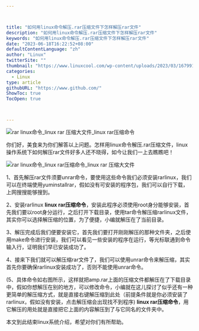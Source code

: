 ```yaml
---



title: "如何用linux命令解压.rar压缩文件下怎样解压rar文件"
description: "如何用linux命令解压.rar压缩文件下怎样解压rar文件"
keywords: "如何用linux命令解压.rar压缩文件下怎样解压rar文件"
date: "2023-06-18T16:22:52+08:00"
defaultContentLanguage: "zh"
author: "Linux"
twitterSite: ""
thumbnail: "https://www.linuxcool.com/wp-content/uploads/2023/03/1679918765380_0.jpg"
categories:
  - Linux
type: article
githubURL: "https://www.github.com/"
ShowToc: true
TocOpen: true



---
```


![rar linux命令_linux rar 压缩大文件_linux rar压缩命令](https://www.linuxcool.com/wp-content/uploads/2023/03/1679918765380_0.jpg)

你们好，美食来为你们解答以上问题。怎样用linux命令解压.rar压缩文件，linux操作系统下如何解压rar文件好多人还不晓得，如今让我们一上去瞧瞧吧！

![rar linux命令_linux rar压缩命令_linux rar 压缩大文件](https://www.linuxcool.com/wp-content/uploads/2023/03/1679918765380_1.png)

1、首先解压rar文件须要unrar命令，要使用这些命令我们必须安装rarlinux，我们可以在终端使用yuminstallrar，假如没有可安装的程序包，我们可以自行下载，上网搜搜能够搜到。

2、安装rarlinux **linux rar压缩命令**，安装此程序必须使用root身分能够安装，首先我们要以root身分运行，之后打开下载目录，使用tar命令解压缩rarlinux文件，其实你可以选择解压缩的位置，为了便捷，小编就解压在了当前目录。

3、解压完成后我们便要安装它，首先我们要打开刚刚解压的那种文件夹，之后使用make命令进行安装，我们可以看见一些安装的程序在运行，等光标联通到命令输入行，证明我们早已安装成功了。

4、接来下我们就可以解压缩rar文件了，我们可以使用unrar命令来解压缩，其实首先你要确保rarlinux安装成功了，否则不能使用unrar命令。

(5、具体命令如右图所示，这样就把amp.rar上面的压缩文件都解压在了下载目录中，假如你想解压在别的地方，可以修改命令，小编就在这儿探讨了似乎还有一种更简单的解压缩方式，就是直接右键解压缩到此处（前提条件就是你必须安装了rarlinux，假如没有安装，点击解压缩会出现找不到程序)  **linux rar压缩命令**，用它解压的用处就是直接把它上面的内容解压到了与它同名的文件夹中。

本文到此结束linux系统介绍，希望对你们有所帮助。
